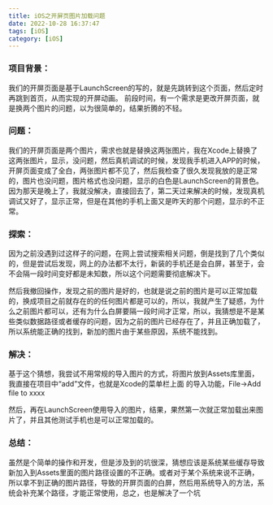 ```yaml
---
title: iOS之开屏页图片加载问题
date: 2022-10-28 16:37:47
tags: [iOS]
category: [iOS]
---
```


### 项目背景：

我们的开屏页面是基于LaunchScreen的写的，就是先跳转到这个页面，然后定时再跳到首页，从而实现的开屏动画。
前段时间，有一个需求是更改开屏页面，就是换两个图片的问题，以为很简单的，结果折腾的不轻。
    
### 问题：

我们的开屏页面是两个图片，需求也就是替换这两张图片，我在Xcode上替换了这两张图片，显示，没问题，然后真机调试的时候，发现我手机进入APP的时候，开屏页面变成了全白，两张图片都不见了，然后我检查了很久发现我放的是正常的，图片也没问题，图片格式也没问题，显示的白色是LaunchScreen的背景色。
因为那天是晚上了，我就没解决，直接回去了，第二天过来解决的时候，发现真机调试又好了，显示正常，但是在其他的手机上面又是昨天的那个问题，显示的不正常。


### 探索：

因为之前没遇到过这样子的问题，在网上尝试搜索相关问题，倒是找到了几个类似的，但是尝试后发现，网上的办法都不太行，新装的手机还是会白屏，甚至于，会不会隔一段时间变好都是未知数，所以这个问题需要彻底解决下。

然后我撤回操作，发现之前的图片是好的，也就是说之前的图片是可以正常加载的，换成项目之前就存在的的任何图片都是可以的，所以，我就产生了疑惑，为什么之前图片都可以，还有为什么白屏要隔一段时间才正常，所以，我猜想是不是某些类似数据路径或者缓存的问题，因为之前的图片已经存在了，并且正确加载了，所以系统能正确的找到，新加的图片由于某些原因，系统不能找到。


### 解决：

基于这个猜想，我尝试不用常规的导入图片的方式，将图片放到Assets库里面，我直接在项目中“add”文件，也就是Xcode的菜单栏上面 的导入功能，File->Add file to xxxx

然后，再在LaunchScreen使用导入的图片，结果，果然第一次就正常加载出来图片了，并且其他测试手机也是可以正常加载的。

### 总结：

虽然是个简单的操作和开发，但是涉及到的坑很深，猜想应该是系统某些缓存导致新加入到Assets里面的图片路径设置的不正确。或者对于某个系统来说不正确，所以拿不到正确的图片路径，导致的开屏页面的白屏，然后用系统导入的方法，系统会补充某个路径，才能正常使用，总之，也是解决了一个坑
